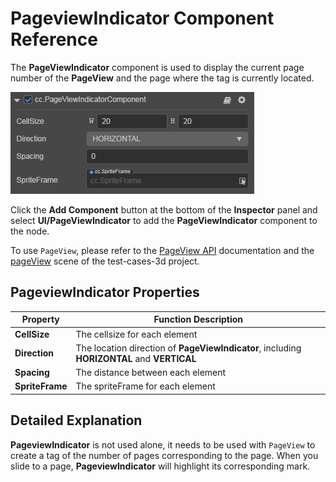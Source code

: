 # PageviewIndicator Component Reference

The __PageViewIndicator__ component is used to display the current page number of the __PageView__ and the page where the tag is currently located.

![pageviewindicator.png](./pageviewindicator/pageviewindicator.png)

Click the __Add Component__ button at the bottom of the __Inspector__ panel and select __UI/PageViewIndicator__ to add the __PageViewIndicator__ component to the node.

To use `PageView`, please refer to the [PageView API](../../../api/en/classes/ui.pageviewindicator.html) documentation and the [pageView](https://github.com/cocos-creator/test-cases-3d/tree/master/assets/cases/ui/15.pageview) scene of the test-cases-3d project.

## PageviewIndicator Properties

| Property | Function Description |
| ----------- | ----------- |
| **CellSize**    | The cellsize for each element |
| **Direction**   | The location direction of __PageViewIndicator__, including __HORIZONTAL__ and __VERTICAL__ |
| **Spacing**     | The distance between each element |
| **SpriteFrame** | The spriteFrame for each element |

## Detailed Explanation

__PageviewIndicator__ is not used alone, it needs to be used with `PageView` to create a tag of the number of pages corresponding to the page. When you slide to a page, __PageviewIndicator__ will highlight its corresponding mark.
